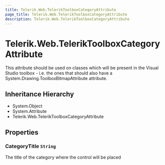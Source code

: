 ```yaml
---
title: Telerik.Web.TelerikToolboxCategoryAttribute
page_title: Telerik.Web.TelerikToolboxCategoryAttribute
description: Telerik.Web.TelerikToolboxCategoryAttribute
---
```


# Telerik.Web.TelerikToolboxCategoryAttribute

This attribute should be used on classes which will be present in the Visual Studio toolbox - 
            i.e. the ones that should also have a System.Drawing.ToolboxBitmapAttribute attribute.

## Inheritance Hierarchy

* System.Object
* System.Attribute
* Telerik.Web.TelerikToolboxCategoryAttribute

## Properties

###  CategoryTitle `String`

The title of the category where the control will be placed

